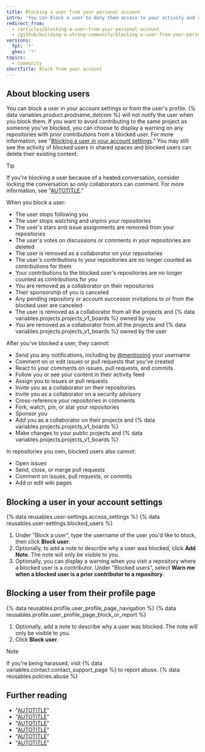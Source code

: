 ```yaml
---
title: Blocking a user from your personal account
intro: 'You can block a user to deny them access to your activity and repositories, and to prevent them from sending you notifications.'
redirect_from:
  - /articles/blocking-a-user-from-your-personal-account
  - /github/building-a-strong-community/blocking-a-user-from-your-personal-account
versions:
  fpt: '*'
  ghec: '*'
topics:
  - Community
shortTitle: Block from your account
---
```


## About blocking users

You can block a user in your account settings or from the user's profile. {% data variables.product.prodname_dotcom %} will not notify the user when you block them. If you want to avoid contributing to the same project as someone you've blocked, you can choose to display a warning on any repositories with prior contributions from a blocked user. For more information, see "[Blocking a user in your account settings](#blocking-a-user-in-your-account-settings)." You may still see the activity of blocked users in shared spaces and blocked users can delete their existing content.

> [!TIP]
> If you're blocking a user because of a heated conversation, consider locking the conversation so only collaborators can comment. For more information, see "[AUTOTITLE](/communities/moderating-comments-and-conversations/locking-conversations)."

When you block a user:
* The user stops following you
* The user stops watching and unpins your repositories
* The user's stars and issue assignments are removed from your repositories
* The user's votes on discussions or comments in your repositories are deleted
* The user is removed as a collaborator on your repositories
* The user's contributions to your repositories are no longer counted as contributions for them
* Your contributions to the blocked user's repositories are no longer counted as contributions for you
* You are removed as a collaborator on their repositories
* Their sponsorship of you is canceled
* Any pending repository or account successor invitations to or from the blocked user are canceled
* The user is removed as a collaborator from all the projects and {% data variables.projects.projects_v1_boards %} owned by you
* You are removed as a collaborator from all the projects and {% data variables.projects.projects_v1_boards %} owned by the user

After you've blocked a user, they cannot:
* Send you any notifications, including by [@mentioning](/get-started/writing-on-github/getting-started-with-writing-and-formatting-on-github/basic-writing-and-formatting-syntax#mentioning-people-and-teams) your username
* Comment on or edit issues or pull requests that you've created
* React to your comments on issues, pull requests, and commits
* Follow you or see your content in their activity feed
* Assign you to issues or pull requests
* Invite you as a collaborator on their repositories
* Invite you as a collaborator on a security advisory
* Cross-reference your repositories in comments
* Fork, watch, pin, or star your repositories
* Sponsor you
* Add you as a collaborator on their projects and {% data variables.projects.projects_v1_boards %}
* Make changes to your public projects and {% data variables.projects.projects_v1_boards %}

In repositories you own, blocked users also cannot:
* Open issues
* Send, close, or merge pull requests
* Comment on issues, pull requests, or commits
* Add or edit wiki pages

## Blocking a user in your account settings

{% data reusables.user-settings.access_settings %}
{% data reusables.user-settings.blocked_users %}
1. Under "Block a user", type the username of the user you'd like to block, then click **Block user**.
1. Optionally, to add a note to describe why a user was blocked, click **Add Note**. The note will only be visible to you.
1. Optionally, you can display a warning when you visit a repository where a blocked user is a contributor. Under "Blocked users", select **Warn me when a blocked user is a prior contributor to a repository**.

## Blocking a user from their profile page

{% data reusables.profile.user_profile_page_navigation %}
{% data reusables.profile.user_profile_page_block_or_report %}
1. Optionally, add a note to describe why a user was blocked. The note will only be visible to you.
1. Click **Block user**.

> [!NOTE]
> If you're being harassed, visit {% data variables.contact.contact_support_page %} to report abuse. {% data reusables.policies.abuse %}

## Further reading

* "[AUTOTITLE](/communities/maintaining-your-safety-on-github/viewing-users-youve-blocked-from-your-personal-account)"
* "[AUTOTITLE](/communities/maintaining-your-safety-on-github/unblocking-a-user-from-your-personal-account)"
* "[AUTOTITLE](/communities/maintaining-your-safety-on-github/blocking-a-user-from-your-organization)"
* "[AUTOTITLE](/communities/maintaining-your-safety-on-github/unblocking-a-user-from-your-organization)"
* "[AUTOTITLE](/communities/maintaining-your-safety-on-github/reporting-abuse-or-spam)"
* "[AUTOTITLE](/communities/moderating-comments-and-conversations/limiting-interactions-in-your-repository)"

